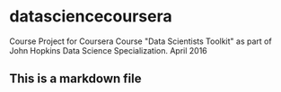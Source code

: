 # datasciencecoursera
Course Project for Coursera Course "Data Scientists Toolkit" as part of John Hopkins Data Science Specialization. April 2016
## This is a markdown file
